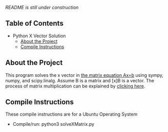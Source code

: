 *README is still under construction*

## Table of Contents
- Python X Vector Solution
  * [About the Project](#about-the-project)
  * [Compile Instructions](#compile-instructions)

## About the Project
This program solves the x vector in [the matrix equation Ax=b](https://math.berkeley.edu/~arash/54/notes/01_04.pdf) using sympy, numpy, and scipy.linalg. Assume B is a matrix and [x]B is a vector. The process of matrix multiplication can be explained by [clicking here](https://www.mathsisfun.com/algebra/matrix-multiplying.html).

## Compile Instructions
These compile instructions are for a Ubuntu Operating System
* Compile/run: python3 solveXMatrix.py

